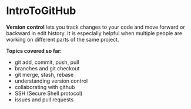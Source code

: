 # IntroToGitHub

**Version control** lets you track changes to your code and move forward or backward in edit history. It is especially helpful when multiple people are working on different parts of the same project.

**Topics covered so far:**
- git add, commit, push, pull
- branches and git checkout
- git merge, stash, rebase
- understanding version control
- collaborating with github
- SSH (Secure Shell protocol)
- issues and pull requests
